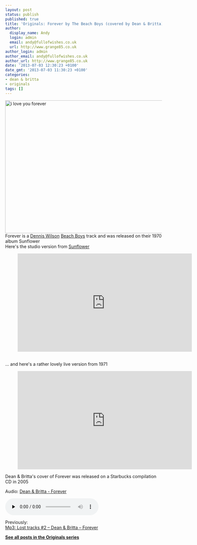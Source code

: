 ```yaml
---
layout: post
status: publish
published: true
title: 'Originals: Forever by The Beach Boys (covered by Dean & Britta)'
author:
  display_name: Andy
  login: admin
  email: andy@fullofwishes.co.uk
  url: http://www.grange85.co.uk
author_login: admin
author_email: andy@fullofwishes.co.uk
author_url: http://www.grange85.co.uk
date: '2013-07-03 12:30:23 +0100'
date_gmt: '2013-07-03 11:30:23 +0100'
categories:
- dean & britta
- originals
tags: []
---
```

<p><a href="http://www.flickr.com/photos/niznoz/5539406/" title="i love you forever by niznoz, on Flickr"><img class="aligncenter" src="https://farm1.staticflickr.com/5/5539406_858eeff2fb_z.jpg" width="640" height="426" alt="i love you forever"></a><br />
Forever is a <a href="http://en.wikipedia.org/wiki/Dennis_Wilson">Dennis Wilson</a> <a href="http://en.wikipedia.org/wiki/The_Beach_Boys">Beach Boys</a> track and was released on their 1970 album Sunflower<br />
Here's the studio version from <a href="http://en.wikipedia.org/wiki/Sunflower_(The_Beach_Boys_album)">Sunflower</a><br />

<figure class="caption aligncenter"><iframe width="560" height="315" src="https://www.youtube.com/embed/8Tokxcbu_Uo" frameborder="0" allowfullscreen></iframe><figcaption class="caption-text"></figcaption></figure>
<a id="more"></a><a id="more-4279"></a><br />
... and here's a rather lovely live version from 1971<br />
</p>
<figure class="caption aligncenter"><iframe width="560" height="315" src="https://www.youtube.com/embed/9hyp9b72jSE" frameborder="0" allowfullscreen></iframe><figcaption class="caption-text"></figcaption></figure>
<p>Dean & Britta's cover of Forever was released on a Starbucks compilation CD in 2005</p>

<div class="well"><p class="audio">Audio: <a href="https://media.fullofwishes.co.uk/07-dean_and_britta/audio/13_Britta%20Phillips%20%26%20Dean%20Wareham_Forever.mp3">Dean & Britta - Forever</a></p><audio controls="controls" preload="none" src="https://media.fullofwishes.co.uk/07-dean_and_britta/audio/13_Britta%20Phillips%20%26%20Dean%20Wareham_Forever.mp3"></audio></div>

<p>Previously:<br />
<a href="/2009/01/06/mp3-lost-tracks-2-dean-britta-forever/" title="Mp3: Lost tracks #2 – Dean & Britta – Forever">Mp3: Lost tracks #2 – Dean & Britta – Forever</a></p>
<p><strong><a href="/category/originals/" title="List: Originals">See all posts in the Originals series</a></strong></p>

